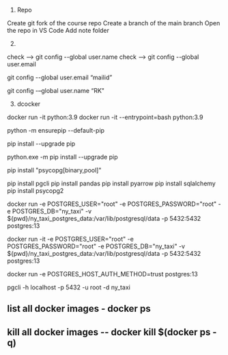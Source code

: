
1) Repo
 
 Create git fork of the course repo
 Create a branch of the main branch
 Open the repo in VS Code
 Add note folder
 

 2)

 check --> git config --global user.name
 check --> git config --global user.email

 git config --global user.email “mailid”

git config -–global user.name “RK"


3) dcocker 

docker run -it python:3.9
docker run -it --entrypoint=bash python:3.9



python -m ensurepip --default-pip
 
pip install --upgrade pip

python.exe -m pip install --upgrade pip

pip install "psycopg[binary,pool]"

pip install pgcli
pip install pandas
pip install pyarrow
pip install sqlalchemy
pip install psycopg2





docker run -e POSTGRES_USER="root" -e POSTGRES_PASSWORD="root" -e POSTGRES_DB="ny_taxi" -v ${pwd}/ny_taxi_postgres_data:/var/lib/postgresql/data -p 5432:5432 postgres:13

docker run -it -e POSTGRES_USER="root" -e POSTGRES_PASSWORD="root" -e POSTGRES_DB="ny_taxi" -v ${pwd}/ny_taxi_postgres_data:/var/lib/postgresql/data -p 5432:5432 postgres:13

docker run -e POSTGRES_HOST_AUTH_METHOD=trust postgres:13

pgcli -h localhost -p 5432 -u root -d ny_taxi


## list all docker images - docker ps
## kill all docker images -- docker kill $(docker ps -q)




